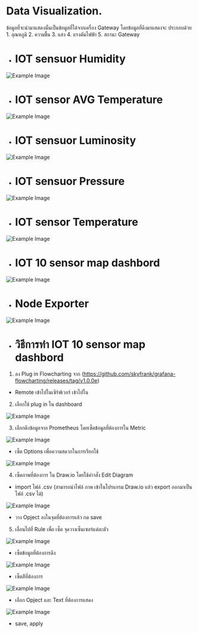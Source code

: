 # Data Visualization.

ข้อมูลที่จะนำมาแสดงนั้นเป็นข้อมูลที่ได้จากเครื่อง Gateway โดยข้อมูลที่ดึงมาแสดงจะ
ประกอบด้วย 1. อุณหภูมิ 2. ความชื้น 3. แสง 4. แรงดันไฟฟ้า  5. สถานะ Gateway

- # IOT sensuor Humidity
![Example Image](Humi.png)

- # IOT sensor AVG Temperature
![Example Image](AVGTemp.png)

- # IOT sensuor Luminosity
![Example Image](Lumi.png)

- # IOT sensuor Pressure
![Example Image](Presure.png)

- # IOT sensor Temperature
![Example Image](Temp.png)

- # IOT 10 sensor map dashbord
![Example Image](10sensor.png)

- # Node Exporter
![Example Image](Node.png)

- # วิธีการทำ IOT 10 sensor map dashbord

1. ลง Plug in Flowcharting จาก (https://github.com/skyfrank/grafana-flowcharting/releases/tag/v1.0.0e)

- Remote เข้าไปในเซิร์ฟเวอร์ เข้าไปใน 

2. เลือกใช้ plug in ใน dashboard

![Example Image](Step2.png)

3. เลือกดึงข้อมูลจาก Prometheus โดยเซ็ตข้อมูลที่ต้องการใน Metric

![Example Image](Step3.png)

- เซ็ต Options เพื่อความสดวกในการเรียกใช้

![Example Image](Step3_1.png)

4. เซ็ตภาพที่ต้องการ ใน Draw.io โดยใช้คำาสั่ง Edit Diagram

- import ไฟล์ .csv (สามารถนำไฟล์ ภาพ เข้าในโปรแกรม Draw.io แล้ว export ออกมาเป็นไฟล์ .csv ได้)

![Example Image](Step4_1.png)

- วาง Opject ลงในจุดที่ต้องการแล้ว กด save

5. เลื่อนไปที่ Rule เพื่อ เซ็ต จุดวางเซ็นเซอร์แต่ละตัว

![Example Image](Step5_1.png)

- เซ็ตข้อมูลที่ต้องการดึง

![Example Image](Step5_2.png)

- เซ็ตสีที่ต้องการ

![Example Image](Step5_3.png)

- เลือก Opject และ Text ที่ต้องการแสดง

![Example Image](Step5_4.png)

- save, apply